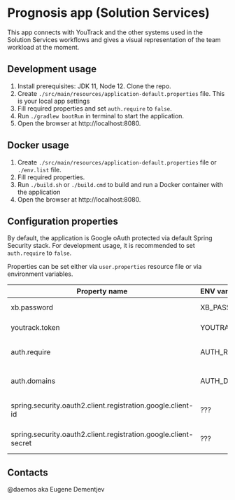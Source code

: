 # Prognosis app (Solution Services)

This app connects with YouTrack and the other systems used in the Solution Services workflows and gives a visual representation of the team workload at the moment.

## Development usage

1. Install prerequisites: JDK 11, Node 12. Clone the repo.
2. Create `./src/main/resources/application-default.properties` file. This is your local app settings
3. Fill required properties and set `auth.require` to `false`.
4. Run `./gradlew bootRun` in terminal to start the application.
5. Open the browser at http://localhost:8080.

## Docker usage

1. Create `./src/main/resources/application-default.properties` file or `./env.list` file.
2. Fill required properties.
3. Run `./build.sh` or `./build.cmd` to build and run a Docker container with the application
4. Open the browser at http://localhost:8080.

## Configuration properties

By default, the application is Google oAuth protected via default Spring Security stack. For development usage, it is recommended to set `auth.require` to `false`.

Properties can be set either via `user.properties` resource file or via environment variables. 

| Property name | ENV variable name | Description |
| --- | --- | --- |
| xb.password | XB_PASSWORD | (REQUIRED) XB API password  |
| youtrack.token | YOUTRACK_TOKEN | (REQUIRED) Youtrack API permanent token |
| auth.require | AUTH_REQUIRE | Is oAuth authentication required for Web and API (default: true) |
| auth.domains | AUTH_DOMAINS | Allowed oAuth user domains (default: x-cart.com,sellerlabs.com) |
| spring.security.oauth2.client.registration.google.client-id | ??? | Google oAuth Client Id (required when auth.require=true) |
| spring.security.oauth2.client.registration.google.client-secret | ??? | Google oAuth Client Secret (required when auth.require=true) |

## Contacts

@daemos aka Eugene Dementjev
